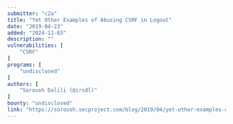 ```yaml
---
submitter: "c2a"
title: "Yet Other Examples of Abusing CSRF in Logout"
date: "2019-04-23"
added: "2024-11-03"
description: ""
vulnerabilities: [
    "CSRF"
]
programs: [
    "undisclosed"
]
authors: [
    "Soroush Dalili (@irsdl)"
]
bounty: "undisclosed"
link: "https://soroush.secproject.com/blog/2019/04/yet-other-examples-of-abusing-csrf-in-logout/"
---
```





